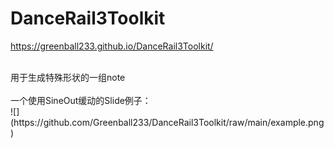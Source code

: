 # DanceRail3Toolkit

https://greenball233.github.io/DanceRail3Toolkit/

<br>
用于生成特殊形状的一组note<br>
<br>
一个使用SineOut缓动的Slide例子：<br>
![](https://github.com/Greenball233/DanceRail3Toolkit/raw/main/example.png)